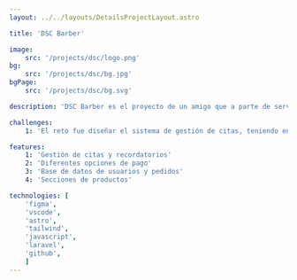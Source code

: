 ```yaml
---
layout: ../../layouts/DetailsProjectLayout.astro

title: 'DSC Barber'

image:
    src: '/projects/dsc/logo.png'
bg: 
    src: '/projects/dsc/bg.jpg'
bgPage:
    src: '/projects/dsc/bg.svg'

description: 'DSC Barber es el proyecto de un amigo que a parte de servicio de barbería, también vende camisetas y sudaderas con sus logos.'

challenges:
    1: 'El reto fue diseñar el sistema de gestión de citas, teniendo en cuenta los tiempos según el servicio y pudiendo personalizarlos con usuarios puntuales cuando son excepciones para optimizar el día.'

features:
    1: 'Gestión de citas y recordatorios'
    2: 'Diferentes opciones de pago'
    3: 'Base de datos de usuarios y pedidos'
    4: 'Secciones de productos'

technologies: [
    'figma', 
    'vscode', 
    'astro', 
    'tailwind', 
    'javascript',
    'laravel',
    'github',
    ]
---
```

